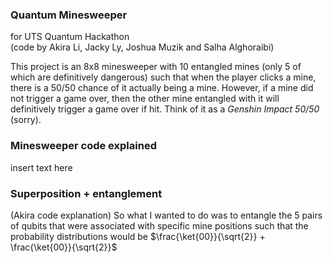 ### Quantum Minesweeper
for UTS Quantum Hackathon  
(code by Akira Li, Jacky Ly, Joshua Muzik and Salha Alghoraibi)


This project is an 8x8 minesweeper with 10 entangled mines (only 5 of which are definitively dangerous) such that when the player clicks a mine, there is a 50/50 chance of it actually being a mine. However, if a mine did not trigger a game over, then the other mine entangled with it will definitively trigger a game over if hit. Think of it as a *Genshin Impact 50/50* (sorry).

### Minesweeper code explained
insert text here

### Superposition + entanglement
(Akira code explanation) So what I wanted to do was to entangle the 5 pairs of qubits that were associated with specific mine positions such that the probability distributions would be $\frac{\ket{00}}{\sqrt{2}} + \frac{\ket{00}}{\sqrt{2}}$
